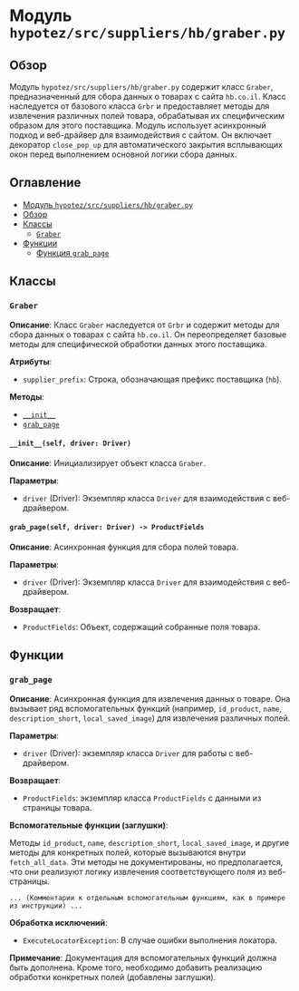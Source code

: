# Модуль `hypotez/src/suppliers/hb/graber.py`

## Обзор

Модуль `hypotez/src/suppliers/hb/graber.py` содержит класс `Graber`, предназначенный для сбора данных о товарах с сайта `hb.co.il`.  Класс наследуется от базового класса `Grbr` и предоставляет методы для извлечения различных полей товара, обрабатывая их специфическим образом для этого поставщика.  Модуль использует асинхронный подход и веб-драйвер для взаимодействия с сайтом.  Он включает декоратор `close_pop_up` для автоматического закрытия всплывающих окон перед выполнением основной логики сбора данных.

## Оглавление

- [Модуль `hypotez/src/suppliers/hb/graber.py`](#модуль-hypotezsrcsuppliershbgablerpy)
- [Обзор](#обзор)
- [Классы](#классы)
    - [`Graber`](#graber)
- [Функции](#функции)
    - [Функция `grab_page`](#функция-grab_page)


## Классы

### `Graber`

**Описание**: Класс `Graber` наследуется от `Grbr` и содержит методы для сбора данных о товарах с сайта `hb.co.il`.  Он переопределяет базовые методы для специфической обработки данных этого поставщика.

**Атрибуты**:

- `supplier_prefix`: Строка, обозначающая префикс поставщика (`hb`).

**Методы**:

- [`__init__`](#__init__)
- [`grab_page`](#grab_page)


#### `__init__(self, driver: Driver)`

**Описание**: Инициализирует объект класса `Graber`.

**Параметры**:

- `driver` (Driver): Экземпляр класса `Driver` для взаимодействия с веб-драйвером.


#### `grab_page(self, driver: Driver) -> ProductFields`

**Описание**: Асинхронная функция для сбора полей товара.

**Параметры**:

- `driver` (Driver): Экземпляр класса `Driver` для взаимодействия с веб-драйвером.

**Возвращает**:

- `ProductFields`: Объект, содержащий собранные поля товара.


## Функции

### `grab_page`

**Описание**: Асинхронная функция для извлечения данных о товаре.  Она вызывает ряд вспомогательных функций (например, `id_product`, `name`, `description_short`, `local_saved_image`) для извлечения различных полей.

**Параметры**:

- `driver` (Driver): экземпляр класса `Driver` для работы с веб-драйвером.

**Возвращает**:

- `ProductFields`: экземпляр класса `ProductFields` с данными из страницы товара.

**Вспомогательные функции (заглушки)**:

Методы `id_product`, `name`, `description_short`, `local_saved_image`,  и другие методы для конкретных полей, которые вызываются внутри `fetch_all_data`.  Эти методы не документированы, но предполагается, что они реализуют логику извлечения соответствующего поля из веб-страницы.

```
... (Комментарии к отдельным вспомогательным функциям, как в примере из инструкции) ...
```

**Обработка исключений**:

- `ExecuteLocatorException`:  В случае ошибки выполнения локатора.


**Примечание**:  Документация для вспомогательных функций должна быть дополнена.  Кроме того, необходимо добавить реализацию обработки конкретных полей (добавлены заглушки).